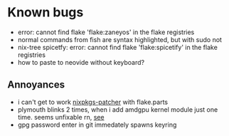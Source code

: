 # Known bugs

- error: cannot find flake 'flake:zaneyos' in the flake registries
- normal commands from fish are syntax highlighted, but with sudo not
- nix-tree spicetfy: error: cannot find flake 'flake:spicetify' in the flake registries
- how to paste to neovide without keyboard?

## Annoyances

- i can't get to work [nixpkgs-patcher](https://github.com/gepbird/nixpkgs-patcher) with flake.parts
- plymouth blinks 2 times, when i add amdgpu kernel module just one time. seems unfixable rn, [see](https://discourse.nixos.org/t/how-do-people-work-on-plymouth-themes-on-nixos/38808/5)
- gpg password enter in git immedately spawns keyring
